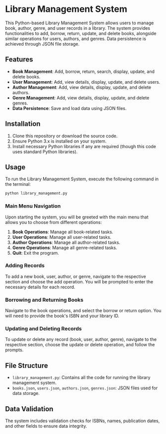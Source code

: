# Library Management System

This Python-based Library Management System allows users to manage book, author, genre, and user records in a library. The system provides functionalities to add, borrow, return, update, and delete books, alongside similar operations for users, authors, and genres. Data persistence is achieved through JSON file storage.

## Features

- **Book Management**: Add, borrow, return, search, display, update, and delete books.
- **User Management**: Add, view details, display, update, and delete users.
- **Author Management**: Add, view details, display, update, and delete authors.
- **Genre Management**: Add, view details, display, update, and delete genres.
- **Data Persistence**: Save and load data using JSON files.

## Installation

1. Clone this repository or download the source code.
2. Ensure Python 3.x is installed on your system.
3. Install necessary Python libraries if any are required (though this code uses standard Python libraries).

## Usage

To run the Library Management System, execute the following command in the terminal:

```bash
python library_management.py
```

### Main Menu Navigation

Upon starting the system, you will be greeted with the main menu that allows you to choose from different operations:

1. **Book Operations**: Manage all book-related tasks.
2. **User Operations**: Manage all user-related tasks.
3. **Author Operations**: Manage all author-related tasks.
4. **Genre Operations**: Manage all genre-related tasks.
5. **Quit**: Exit the program.

### Adding Records

To add a new book, user, author, or genre, navigate to the respective section and choose the add operation. You will be prompted to enter the necessary details for each record.

### Borrowing and Returning Books

Navigate to the book operations, and select the borrow or return option. You will need to provide the book's ISBN and your library ID.

### Updating and Deleting Records

To update or delete any record (book, user, author, genre), navigate to the respective section, choose the update or delete operation, and follow the prompts.

## File Structure

- `library_management.py`: Contains all the code for running the library management system.
- `books.json`, `users.json`, `authors.json`, `genres.json`: JSON files used for data storage.

## Data Validation

The system includes validation checks for ISBNs, names, publication dates, and other fields to ensure data integrity.
